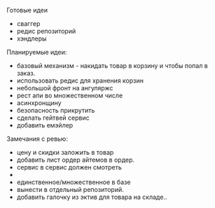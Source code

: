 Готовые идеи
- сваггер
- редис репозиторий
- хэндлеры

Планируемые идеи:
- базовый механизм - накидать товар в корзину и чтобы попал в заказ.
- использовать редис для хранения корзин
- небольшой фронт на ангуляржс
- рест апи во множественном числе
- асинхронщину
- безопасность прикрутить
- сделать гейтвей сервис
- добавить емэйлер


Замечания с ревью:
- цену и скидки заложить в товар
- добавить лист ордер айтемов в ордер.
- сервис в сервис должен смотреть
- 
- единственное/множественное в базе
- вынести в отдельный репозиторий.
- добавить галочку из эктив для товара на складе..
